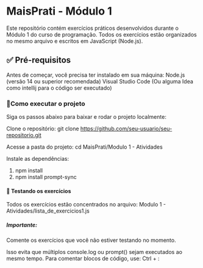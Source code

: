# **MaisPrati - Módulo 1**

Este repositório contém exercícios práticos desenvolvidos durante o Módulo 1 do curso de programação. Todos os exercícios estão organizados no mesmo arquivo e escritos em JavaScript (Node.js).

## ✅ **Pré-requisitos**
Antes de começar, você precisa ter instalado em sua máquina:
Node.js (versão 14 ou superior recomendada)
Visual Studio Code (Ou alguma Idea como intellij para o código ser executado)

### 🚀**Como executar o projeto**
Siga os passos abaixo para baixar e rodar o projeto localmente:

Clone o repositório:
git clone https://github.com/seu-usuario/seu-repositorio.git

Acesse a pasta do projeto:
cd MaisPrati/Modulo 1 - Atividades

Instale as dependências:
 1. npm install
 2. npm install prompt-sync

#### 🧪 **Testando os exercícios**
Todos os exercícios estão concentrados no arquivo:
Modulo 1 - Atividades/lista_de_exercicios1.js

##### Importante:

Comente os exercícios que você não estiver testando no momento.

Isso evita que múltiplos console.log ou prompt() sejam executados ao mesmo tempo.
Para comentar blocos de código, use:
Ctrl + :
